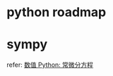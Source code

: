 # python roadmap

# sympy
refer: [数值 Python: 常微分方程](https://vlight.me/2018/05/01/Numerical-Python-Ordinary-Differential-Equations/)